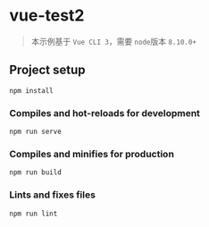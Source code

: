 # vue-test2

>本示例基于 `Vue CLI 3`，需要 `node`版本 `8.10.0+`

## Project setup
```
npm install
```

### Compiles and hot-reloads for development
```
npm run serve
```

### Compiles and minifies for production
```
npm run build
```

### Lints and fixes files
```
npm run lint
```
